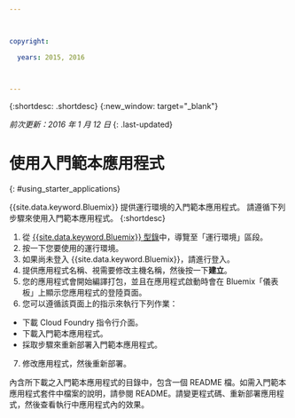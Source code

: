 ```yaml
---

 

copyright:

  years: 2015, 2016

 

---
```


{:shortdesc: .shortdesc}
{:new_window: target="_blank"}

*前次更新：2016 年 1 月 12 日*
{: .last-updated}

# 使用入門範本應用程式
{: #using_starter_applications}

{{site.data.keyword.Bluemix}} 提供運行環境的入門範本應用程式。
請遵循下列步驟來使用入門範本應用程式。
{:shortdesc}

1. 從 [{{site.data.keyword.Bluemix}} 型錄](https://console.{DomainName}/catalog/)中，導覽至「運行環境」區段。
2. 按一下您要使用的運行環境。
3. 如果尚未登入 {{site.data.keyword.Bluemix}}，請進行登入。
4. 提供應用程式名稱、視需要修改主機名稱，然後按一下**建立**。
5. 您的應用程式會開始編譯打包，並且在應用程式啟動時會在 Bluemix「儀表板」上顯示您應用程式的登陸頁面。
6. 您可以遵循該頁面上的指示來執行下列作業：
  * 下載 Cloud Foundry 指令行介面。
  * 下載入門範本應用程式。
  * 採取步驟來重新部署入門範本應用程式。
7. 修改應用程式，然後重新部署。

內含所下載之入門範本應用程式的目錄中，包含一個 README 檔。如需入門範本應用程式套件中檔案的說明，請參閱 README。請變更程式碼、重新部署應用程式，然後查看執行中應用程式內的效果。  
